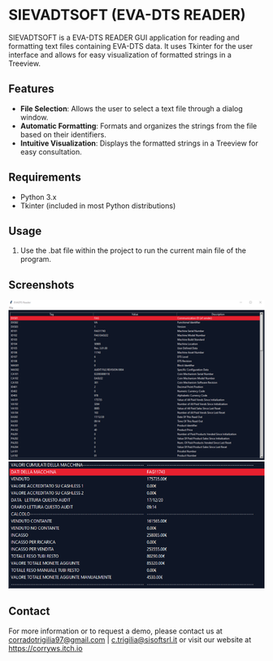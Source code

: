 # SIEVADTSOFT (EVA-DTS READER)

SIEVADTSOFT is a EVA-DTS READER GUI application for reading and formatting text files containing EVA-DTS data.
It uses Tkinter for the user interface and allows for easy visualization of formatted strings in a Treeview.

## Features

- **File Selection**: Allows the user to select a text file through a dialog window.
- **Automatic Formatting**: Formats and organizes the strings from the file based on their identifiers.
- **Intuitive Visualization**: Displays the formatted strings in a Treeview for easy consultation.

## Requirements
- Python 3.x
- Tkinter (included in most Python distributions)

## Usage
1. Use the .bat file within the project to run the current main file of the program.

## Screenshots
![Screenshot 1](Screen1.png)
![Screenshot 1](Screen2.png)

## Contact
For more information or to request a demo, please contact us at corradotrigilia97@gmail.com | c.trigilia@sisoftsrl.it or visit our website at https://corryws.itch.io
